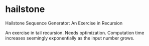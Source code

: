 # hailstone
Hailstone Sequence Generator: An Exercise in Recursion


An exercise in tail recursion. Needs optimization. Computation time increases seemingly exponentially as the input number grows.
